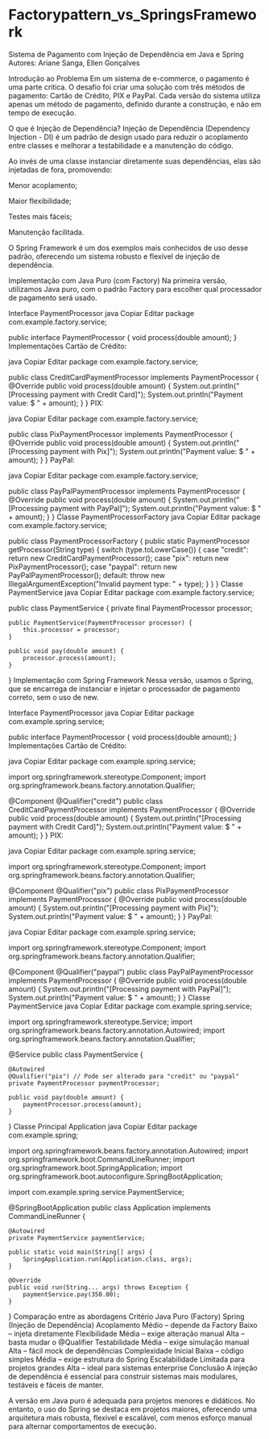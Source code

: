 # Factorypattern_vs_SpringsFramework

Sistema de Pagamento com Injeção de Dependência em Java e Spring
Autores: Ariane Sanga, Ellen Gonçalves

Introdução ao Problema
Em um sistema de e-commerce, o pagamento é uma parte crítica. O desafio foi criar uma solução com três métodos de pagamento: Cartão de Crédito, PIX e PayPal. Cada versão do sistema utiliza apenas um método de pagamento, definido durante a construção, e não em tempo de execução.

O que é Injeção de Dependência?
Injeção de Dependência (Dependency Injection - DI) é um padrão de design usado para reduzir o acoplamento entre classes e melhorar a testabilidade e a manutenção do código.

Ao invés de uma classe instanciar diretamente suas dependências, elas são injetadas de fora, promovendo:

Menor acoplamento;

Maior flexibilidade;

Testes mais fáceis;

Manutenção facilitada.

O Spring Framework é um dos exemplos mais conhecidos de uso desse padrão, oferecendo um sistema robusto e flexível de injeção de dependência.

Implementação com Java Puro (com Factory)
Na primeira versão, utilizamos Java puro, com o padrão Factory para escolher qual processador de pagamento será usado.

Interface PaymentProcessor
java
Copiar
Editar
package com.example.factory.service;

public interface PaymentProcessor {
    void process(double amount);
}
Implementações
Cartão de Crédito:

java
Copiar
Editar
package com.example.factory.service;

public class CreditCardPaymentProcessor implements PaymentProcessor {
    @Override
    public void process(double amount) {
        System.out.println("[Processing payment with Credit Card]");
        System.out.println("Payment value: $ " + amount);
    }
}
PIX:

java
Copiar
Editar
package com.example.factory.service;

public class PixPaymentProcessor implements PaymentProcessor {
    @Override
    public void process(double amount) {
        System.out.println("[Processing payment with Pix]");
        System.out.println("Payment value: $ " + amount);
    }
}
PayPal:

java
Copiar
Editar
package com.example.factory.service;

public class PayPalPaymentProcessor implements PaymentProcessor {
    @Override
    public void process(double amount) {
        System.out.println("[Processing payment with PayPal]");
        System.out.println("Payment value: $ " + amount);
    }
}
Classe PaymentProcessorFactory
java
Copiar
Editar
package com.example.factory.service;

public class PaymentProcessorFactory {
    public static PaymentProcessor getProcessor(String type) {
        switch (type.toLowerCase()) {
            case "credit":
                return new CreditCardPaymentProcessor();
            case "pix":
                return new PixPaymentProcessor();
            case "paypal":
                return new PayPalPaymentProcessor();
            default:
                throw new IllegalArgumentException("Invalid payment type: " + type);
        }
    }
}
Classe PaymentService
java
Copiar
Editar
package com.example.factory.service;

public class PaymentService {
    private final PaymentProcessor processor;

    public PaymentService(PaymentProcessor processor) {
        this.processor = processor;
    }

    public void pay(double amount) {
        processor.process(amount);
    }
}
Implementação com Spring Framework
Nessa versão, usamos o Spring, que se encarrega de instanciar e injetar o processador de pagamento correto, sem o uso de new.

Interface PaymentProcessor
java
Copiar
Editar
package com.example.spring.service;

public interface PaymentProcessor {
    void process(double amount);
}
Implementações
Cartão de Crédito:

java
Copiar
Editar
package com.example.spring.service;

import org.springframework.stereotype.Component;
import org.springframework.beans.factory.annotation.Qualifier;

@Component
@Qualifier("credit")
public class CreditCardPaymentProcessor implements PaymentProcessor {
    @Override
    public void process(double amount) {
        System.out.println("[Processing payment with Credit Card]");
        System.out.println("Payment value: $ " + amount);
    }
}
PIX:

java
Copiar
Editar
package com.example.spring.service;

import org.springframework.stereotype.Component;
import org.springframework.beans.factory.annotation.Qualifier;

@Component
@Qualifier("pix")
public class PixPaymentProcessor implements PaymentProcessor {
    @Override
    public void process(double amount) {
        System.out.println("[Processing payment with Pix]");
        System.out.println("Payment value: $ " + amount);
    }
}
PayPal:

java
Copiar
Editar
package com.example.spring.service;

import org.springframework.stereotype.Component;
import org.springframework.beans.factory.annotation.Qualifier;

@Component
@Qualifier("paypal")
public class PayPalPaymentProcessor implements PaymentProcessor {
    @Override
    public void process(double amount) {
        System.out.println("[Processing payment with PayPal]");
        System.out.println("Payment value: $ " + amount);
    }
}
Classe PaymentService
java
Copiar
Editar
package com.example.spring.service;

import org.springframework.stereotype.Service;
import org.springframework.beans.factory.annotation.Autowired;
import org.springframework.beans.factory.annotation.Qualifier;

@Service
public class PaymentService {

    @Autowired
    @Qualifier("pix") // Pode ser alterado para "credit" ou "paypal"
    private PaymentProcessor paymentProcessor;

    public void pay(double amount) {
        paymentProcessor.process(amount);
    }
}
Classe Principal Application
java
Copiar
Editar
package com.example.spring;

import org.springframework.beans.factory.annotation.Autowired;
import org.springframework.boot.CommandLineRunner;
import org.springframework.boot.SpringApplication;
import org.springframework.boot.autoconfigure.SpringBootApplication;

import com.example.spring.service.PaymentService;

@SpringBootApplication
public class Application implements CommandLineRunner {

    @Autowired
    private PaymentService paymentService;

    public static void main(String[] args) {
        SpringApplication.run(Application.class, args);
    }

    @Override
    public void run(String... args) throws Exception {
        paymentService.pay(350.00);
    }
}
Comparação entre as abordagens
Critério	Java Puro (Factory)	Spring (Injeção de Dependência)
Acoplamento	Médio – depende da Factory	Baixo – injeta diretamente
Flexibilidade	Média – exige alteração manual	Alta – basta mudar o @Qualifier
Testabilidade	Média – exige simulação manual	Alta – fácil mock de dependências
Complexidade Inicial	Baixa – código simples	Média – exige estrutura do Spring
Escalabilidade	Limitada para projetos grandes	Alta – ideal para sistemas enterprise
Conclusão
A injeção de dependência é essencial para construir sistemas mais modulares, testáveis e fáceis de manter.

A versão em Java puro é adequada para projetos menores e didáticos. No entanto, o uso do Spring se destaca em projetos maiores, oferecendo uma arquitetura mais robusta, flexível e escalável, com menos esforço manual para alternar comportamentos de execução.

